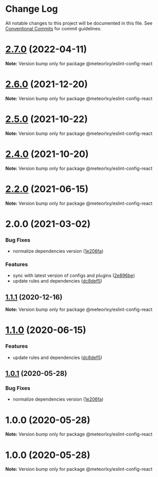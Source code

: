 # Change Log

All notable changes to this project will be documented in this file.
See [Conventional Commits](https://conventionalcommits.org) for commit guidelines.

# [2.7.0](https://github.com/meteorlxy/configs/compare/v2.6.0...v2.7.0) (2022-04-11)

**Note:** Version bump only for package @meteorlxy/eslint-config-react

# [2.6.0](https://github.com/meteorlxy/configs/compare/v2.5.0...v2.6.0) (2021-12-20)

**Note:** Version bump only for package @meteorlxy/eslint-config-react

# [2.5.0](https://github.com/meteorlxy/configs/compare/v2.4.0...v2.5.0) (2021-10-22)

**Note:** Version bump only for package @meteorlxy/eslint-config-react

# [2.4.0](https://github.com/meteorlxy/configs/compare/v2.3.0...v2.4.0) (2021-10-20)

**Note:** Version bump only for package @meteorlxy/eslint-config-react

# [2.2.0](https://github.com/meteorlxy/configs/compare/v2.1.0...v2.2.0) (2021-06-15)

**Note:** Version bump only for package @meteorlxy/eslint-config-react

# 2.0.0 (2021-03-02)

### Bug Fixes

- normalize dependencies version ([1e206fa](https://github.com/meteorlxy/configs/commit/1e206faa32ccbc82d46b53981a656bc58726e3f8))

### Features

- sync with latest version of configs and plugins ([2e896be](https://github.com/meteorlxy/configs/commit/2e896be5da49e189b966b5ba9b8813d7e05f3da9))
- update rules and dependencies ([dc8def5](https://github.com/meteorlxy/configs/commit/dc8def5c54a71eb968029c37f6589e5668f04d52))

## [1.1.1](https://github.com/meteorlxy/configs/compare/@meteorlxy/eslint-config-react@1.1.0...@meteorlxy/eslint-config-react@1.1.1) (2020-12-16)

**Note:** Version bump only for package @meteorlxy/eslint-config-react

# [1.1.0](https://github.com/meteorlxy/configs/compare/@meteorlxy/eslint-config-react@1.0.1...@meteorlxy/eslint-config-react@1.1.0) (2020-06-15)

### Features

- update rules and dependencies ([dc8def5](https://github.com/meteorlxy/configs/commits/dc8def5c54a71eb968029c37f6589e5668f04d52))

## [1.0.1](https://github.com/meteorlxy/configs/compare/@meteorlxy/eslint-config-react@1.0.0...@meteorlxy/eslint-config-react@1.0.1) (2020-05-28)

### Bug Fixes

- normalize dependencies version ([1e206fa](https://github.com/meteorlxy/configs/commits/1e206faa32ccbc82d46b53981a656bc58726e3f8))

# 1.0.0 (2020-05-28)

**Note:** Version bump only for package @meteorlxy/eslint-config-react

# 1.0.0 (2020-05-28)

**Note:** Version bump only for package @meteorlxy/eslint-config-react
